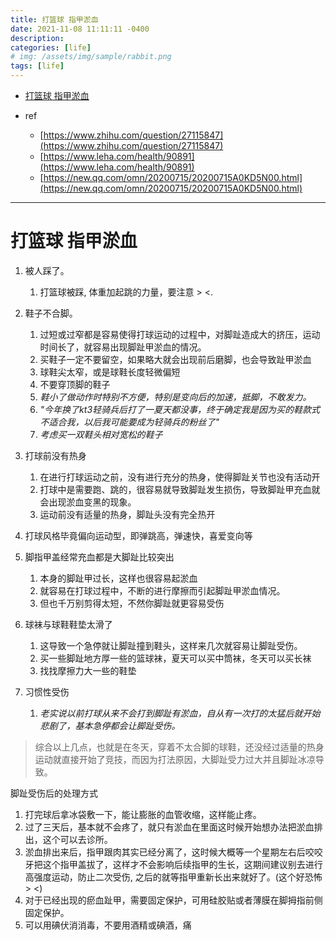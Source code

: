 ```yaml
---
title: 打篮球 指甲淤血
date: 2021-11-08 11:11:11 -0400
description: 
categories: [life]
# img: /assets/img/sample/rabbit.png
tags: [life]
---
```


- [打篮球 指甲淤血](#打篮球-指甲淤血)

- ref
  - [https://www.zhihu.com/question/27115847](https://www.zhihu.com/question/27115847)
  - [https://www.leha.com/health/90891](https://www.leha.com/health/90891)
  - [https://new.qq.com/omn/20200715/20200715A0KD5N00.html](https://new.qq.com/omn/20200715/20200715A0KD5N00.html)

---


# 打篮球 指甲淤血

1. 被人踩了。
   1. 打篮球被踩, 体重加起跳的力量，要注意 > <.

2. 鞋子不合脚。
   1. 过短或过窄都是容易使得打球运动的过程中，对脚趾造成大的挤压，运动时间长了，就容易出现脚趾甲淤血的情况。
   2. 买鞋子一定不要留空，如果略大就会出现前后磨脚，也会导致趾甲淤血 
   3. 球鞋尖太窄，或是球鞋长度轻微偏短
   4. 不要穿顶脚的鞋子
   5. *鞋小了做动作时特别不方便，特别是变向后的加速，抵脚，不敢发力。*
   6. *"今年换了kt3轻骑兵后打了一夏天都没事，终于确定我是因为买的鞋款式不适合我，以后我可能要成为轻骑兵的粉丝了"*
   7. *考虑买一双鞋头相对宽松的鞋子*

3. 打球前没有热身 
   1. 在进行打球运动之前，没有进行充分的热身，使得脚趾关节也没有活动开
   2. 打球中是需要跑、跳的，很容易就导致脚趾发生损伤，导致脚趾甲充血就会出现淤血变黑的现象。
   3. 运动前没有适量的热身，脚趾头没有完全热开

4. 打球风格毕竟偏向运动型，即弹跳高，弹速快，喜爱变向等

5. 脚指甲盖经常充血都是大脚趾比较突出
   1. 本身的脚趾甲过长，这样也很容易起淤血
   2. 就容易在打球过程中，不断的进行摩擦而引起脚趾甲淤血情况。
   3. 但也千万别剪得太短，不然你脚趾就更容易受伤 
 
6. 球袜与球鞋鞋垫太滑了
   1. 这导致一个急停就让脚趾撞到鞋头，这样来几次就容易让脚趾受伤。
   2. 买一些脚趾地方厚一些的篮球袜，夏天可以买中筒袜，冬天可以买长袜
   3. 找找摩擦力大一些的鞋垫

7. 习惯性受伤
   1. *老实说以前打球从来不会打到脚趾有淤血，自从有一次打的太猛后就开始悲剧了，基本急停都会让脚趾受伤。*

> 综合以上几点，也就是在冬天，穿着不太合脚的球鞋，还没经过适量的热身运动就直接开始了竞技，而因为打法原因，大脚趾受力过大并且脚趾冰凉导致。


脚趾受伤后的处理方式

1. 打完球后拿冰袋敷一下，能让膨胀的血管收缩，这样能止疼。
2. 过了三天后，基本就不会疼了，就只有淤血在里面这时候开始想办法把淤血排出，这个可以去诊所。
3. 淤血排出来后，指甲跟肉其实已经分离了，这时候大概等一个星期左右后咬咬牙把这个指甲盖拔了，这样才不会影响后续指甲的生长，这期间建议别去进行高强度运动，防止二次受伤, 之后的就等指甲重新长出来就好了。(这个好恐怖 > <)
4. 对于已经出现的瘀血趾甲，需要固定保护，可用硅胶贴或者薄膜在脚拇指前侧固定保护。
5. 可以用碘伏消消毒，不要用酒精或碘酒，痛

